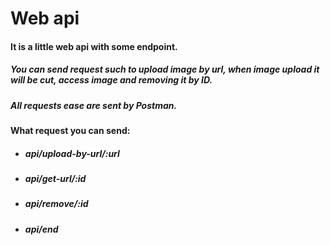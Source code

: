 # Web api
#### It is a little web api with some endpoint. 

##### You can send request such to upload image by url, when image upload it will be cut, access image and removing it by ID.

##### All requests ease are sent by Postman.

#### What request you can send:
-	##### api/upload-by-url/:url
-	##### api/get-url/:id
-	##### api/remove/:id
-	##### api/end